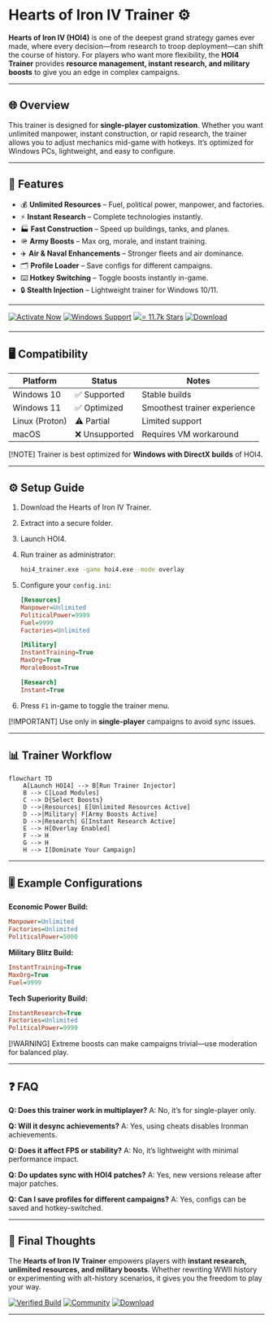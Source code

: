 # Hearts of Iron IV Trainer ⚙️

**Hearts of Iron IV (HOI4)** is one of the deepest grand strategy games ever made, where every decision—from research to troop deployment—can shift the course of history. For players who want more flexibility, the **HOI4 Trainer** provides **resource management, instant research, and military boosts** to give you an edge in complex campaigns.

---

## 🌐 Overview

This trainer is designed for **single-player customization**. Whether you want unlimited manpower, instant construction, or rapid research, the trainer allows you to adjust mechanics mid-game with hotkeys. It’s optimized for Windows PCs, lightweight, and easy to configure.

---

## 🔑 Features

* 💰 **Unlimited Resources** – Fuel, political power, manpower, and factories.
* ⚡ **Instant Research** – Complete technologies instantly.
* 🏭 **Fast Construction** – Speed up buildings, tanks, and planes.
* 🪖 **Army Boosts** – Max org, morale, and instant training.
* ✈️ **Air & Naval Enhancements** – Stronger fleets and air dominance.
* 🗂 **Profile Loader** – Save configs for different campaigns.
* ⌨️ **Hotkey Switching** – Toggle boosts instantly in-game.
* 🔒 **Stealth Injection** – Lightweight trainer for Windows 10/11.

---

[![Activate Now](https://img.shields.io/badge/Activate-Now-red?logo=rocket\&style=for-the-badge)](#)
[![Windows Support](https://img.shields.io/badge/Windows-10%2F11-blue?logo=windows\&style=for-the-badge)](#)
[![⭐️ 11.7k Stars](https://img.shields.io/badge/GitHub-11.7k_Stars-green?logo=github\&style=for-the-badge)](#)
[![Download](https://img.shields.io/badge/Download-Latest-brightgreen?logo=github\&style=for-the-badge)](#)

---

## 🖥 Compatibility

| Platform       | Status        | Notes                        |
| -------------- | ------------- | ---------------------------- |
| Windows 10     | ✅ Supported   | Stable builds                |
| Windows 11     | ✅ Optimized   | Smoothest trainer experience |
| Linux (Proton) | ⚠️ Partial    | Limited support              |
| macOS          | ❌ Unsupported | Requires VM workaround       |

\[!NOTE]
Trainer is best optimized for **Windows with DirectX builds** of HOI4.

---

## ⚙️ Setup Guide

1. Download the Hearts of Iron IV Trainer.

2. Extract into a secure folder.

3. Launch HOI4.

4. Run trainer as administrator:

   ```bash
   hoi4_trainer.exe -game hoi4.exe -mode overlay
   ```

5. Configure your `config.ini`:

   ```ini
   [Resources]
   Manpower=Unlimited
   PoliticalPower=9999
   Fuel=9999
   Factories=Unlimited

   [Military]
   InstantTraining=True
   MaxOrg=True
   MoraleBoost=True

   [Research]
   Instant=True
   ```

6. Press `F1` in-game to toggle the trainer menu.

\[!IMPORTANT]
Use only in **single-player** campaigns to avoid sync issues.

---

## 📊 Trainer Workflow

```mermaid
flowchart TD
    A[Launch HOI4] --> B[Run Trainer Injector]
    B --> C[Load Modules]
    C --> D{Select Boosts}
    D -->|Resources| E[Unlimited Resources Active]
    D -->|Military| F[Army Boosts Active]
    D -->|Research| G[Instant Research Active]
    E --> H[Overlay Enabled]
    F --> H
    G --> H
    H --> I[Dominate Your Campaign]
```

---

## 🎚 Example Configurations

**Economic Power Build:**

```ini
Manpower=Unlimited
Factories=Unlimited
PoliticalPower=5000
```

**Military Blitz Build:**

```ini
InstantTraining=True
MaxOrg=True
Fuel=9999
```

**Tech Superiority Build:**

```ini
InstantResearch=True
Factories=Unlimited
PoliticalPower=9999
```

\[!WARNING]
Extreme boosts can make campaigns trivial—use moderation for balanced play.

---

## ❓ FAQ

**Q: Does this trainer work in multiplayer?**
A: No, it’s for single-player only.

**Q: Will it desync achievements?**
A: Yes, using cheats disables Ironman achievements.

**Q: Does it affect FPS or stability?**
A: No, it’s lightweight with minimal performance impact.

**Q: Do updates sync with HOI4 patches?**
A: Yes, new versions release after major patches.

**Q: Can I save profiles for different campaigns?**
A: Yes, configs can be saved and hotkey-switched.

---

## 🚀 Final Thoughts

The **Hearts of Iron IV Trainer** empowers players with **instant research, unlimited resources, and military boosts**. Whether rewriting WWII history or experimenting with alt-history scenarios, it gives you the freedom to play your way.

[![Verified Build](https://img.shields.io/badge/Verified-Build-success?logo=github\&style=for-the-badge)](#)
[![Community](https://img.shields.io/badge/Join-Community-purple?logo=discord\&style=for-the-badge)](#)
[![Download](https://img.shields.io/badge/Download-Now-orange?logo=github\&style=for-the-badge)](#)

---
